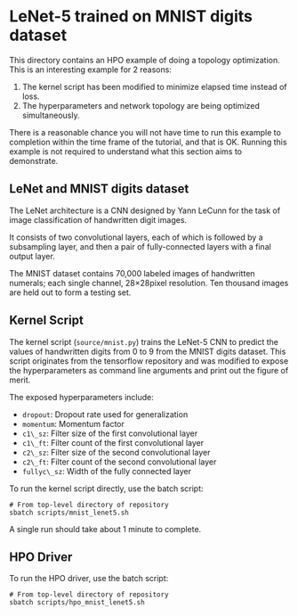 # LeNet-5 trained on MNIST digits dataset

This directory contains an HPO example of doing a topology optimization.
This is an interesting example for 2 reasons:

1. The kernel script has been modified to minimize elapsed time instead of loss.
2. The hyperparameters and network topology are being optimized simultaneously.

There is a reasonable chance you will not have time to run this example to
completion within the time frame of the tutorial, and that is OK. Running this
example is not required to understand what this section aims to demonstrate.

## LeNet and MNIST digits dataset

The LeNet architecture is a CNN designed by Yann LeCunn for the task of image
classification of handwritten digit images.

It consists of two convolutional layers, each of which is followed by a
subsampling layer, and then a pair of fully-connected layers with
a final output layer.

The MNIST dataset contains 70,000 labeled images of handwritten numerals; each
single channel, 28×28pixel resolution. Ten thousand images are held out to form
a testing set.

## Kernel Script

The kernel script (`source/mnist.py`) trains the LeNet-5 CNN to predict the
values of handwritten digits from 0 to 9 from the MNIST digits dataset.
This script originates from the tensorflow repository and was modified to
expose the hyperparameters as command line arguments and print out the figure
of merit.

The exposed hyperparameters include:

- `dropout`:    Dropout rate used for generalization
- `momentum`:   Momentum factor
- `c1\_sz`:     Filter size of the first convolutional layer
- `c1\_ft`:     Filter count of the first convolutional layer
- `c2\_sz`:     Filter size of the second convolutional layer
- `c2\_ft`:     Filter count of the second convolutional layer
- `fullyc\_sz`: Width of the fully connected layer

To run the kernel script directly, use the batch script:

    # From top-level directory of repository
    sbatch scripts/mnist_lenet5.sh

A single run should take about 1 minute to complete.

## HPO Driver

To run the HPO driver, use the batch script:

    # From top-level directory of repository
    sbatch scripts/hpo_mnist_lenet5.sh
